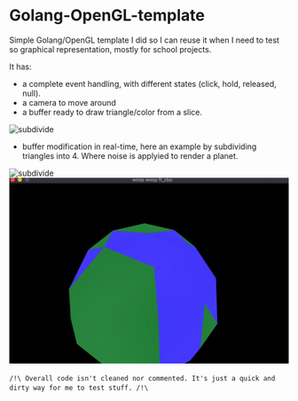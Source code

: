 # Golang-OpenGL-template
Simple Golang/OpenGL template I did so I can reuse it when I need to test so graphical representation, mostly for school projects.


It has:
* a complete event handling, with different states (click, hold, released, null).
* a camera to move around
* a buffer ready to draw triangle/color from a slice.

![subdivide](.git_resources/octahedron.gif)

* buffer modification in real-time, here an example by subdividing triangles into 4. Where noise is applyied to render a planet.

![subdivide](.git_resources/subdivide2.gif)
![subdivide](.git_resources/subdivide.gif)

`/!\
Overall code isn't cleaned nor commented.
It's just a quick and dirty way for me to test stuff.
/!\`